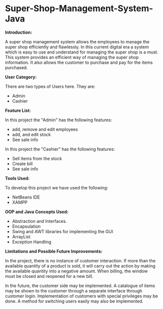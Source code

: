 # Super-Shop-Management-System-Java

**Introduction:**

A super shop management system allows the employees to manage the super shop efficiently and flawlessly. In this current digital era a system which is easy to use and understand for managing the super shop is a must. This system provides an efficient way of managing the super shop information. It also allows the customer to purchase and pay for the items purchased.

**User Category:**

There are two types of Users here. They are:

- Admin
- Cashier

**Feature List:**

In this project the &quot;Admin&quot; has the following features:

- add, remove and edit employees
- add, and edit stock
- See sale info

In this project the &quot;Cashier&quot; has the following features:

- Sell items from the stock
- Create bill
- See sale info

**Tools Used:**

To develop this project we have used the following:

- NetBeans IDE
- XAMPP

**OOP and Java Concepts Used:**

- Abstraction and Interfaces.
- Encapsulation
- Swing and AWT libraries for implementing the GUI
- ArrayList
- Exception Handling

**Limitations and Possible Future Improvements:**

In the project, there is no instance of customer interaction. If more than the available quantity of a product is sold, it will carry out the action by making the available quantity into a negative amount. When billing, the window must be closed and reopened for a new bill.

In the future, the customer side may be implemented. A catalogue of items may be shown to the customer through a separate interface through customer login. Implementation of customers with special privileges may be done. A method for switching users easily may also be implemented.
